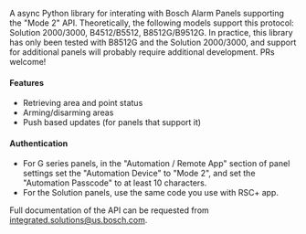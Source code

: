 A async Python library for interating with Bosch Alarm Panels supporting the "Mode 2" API.
Theoretically, the following models support this protocol: Solution 2000/3000, B4512/B5512, B8512G/B9512G.
In practice, this library has only been tested with B8512G and the Solution 2000/3000, and support for additional panels will probably require additional development. PRs welcome!

#### Features
- Retrieving area and point status
- Arming/disarming areas
- Push based updates (for panels that support it)

#### Authentication
- For G series panels, in the "Automation / Remote App" section of panel settings set the "Automation Device" to "Mode 2", and set the "Automation Passcode" to at least 10 characters.
- For the Solution panels, use the same code you use with RSC+ app.

Full documentation of the API can be requested from
integrated.solutions@us.bosch.com.
